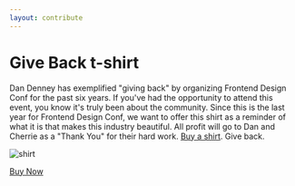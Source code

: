 ```yaml
---
layout: contribute
---
```


# Give Back t-shirt
Dan Denney has exemplified "giving back" by organizing Frontend Design Conf for the past six years. If you've had the opportunity to attend this event, you know it's truly been about the community. Since this is the last year for Frontend Design Conf, we want to offer this shirt as a reminder of what it is that makes this industry beautiful. All profit will go to Dan and Cherrie as a "Thank You" for their hard work. <a href="https://cottonbureau.com/products/to-dan-and-cherrie">Buy a shirt</a>. Give back.

![shirt](https://cloud.githubusercontent.com/assets/539359/4002711/569f177e-296f-11e4-9baa-1aa963888cfa.jpg)

<a href="https://cottonbureau.com/products/to-dan-and-cherrie" class="button">Buy Now</a>
